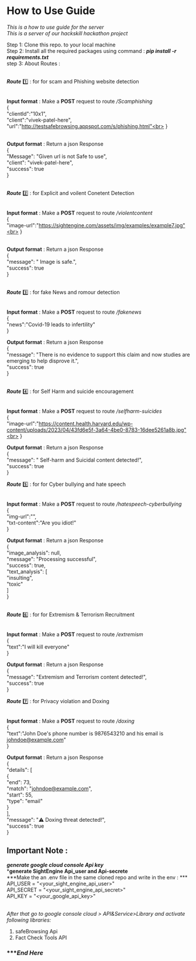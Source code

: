 # How to Use Guide<br>
*This is a how to use guide for the server*<br>
*This is a server of our hackskill hackathon project*<bar>

Step 1: Clone this repo. to your local machine <br>
Step 2: Install all the required packages using command : ***pip install -r requirements.txt***<br>
step 3: About Routes : <br><br>

***Route*** 1️⃣ : for for scam and Phishing website detection<br><br>

**Input format** : Make a **POST** request to route */Scamphishing* <br>
    {<br>
  "clientId":"10x1",<br>
  "client":"vivek-patel-here",<br>
   "url":"http://testsafebrowsing.appspot.com/s/phishing.html"<br>
    }<br><br>


**Output format** : Return a json Response<br>
{<br>
  "Message": "Given url is not Safe to use",<br>
  "client": "vivek-patel-here",<br>
  "success": true<br>
}<br><br>

***Route*** 2️⃣ : for Explicit and voilent Conetent Detection<br><br>

**Input format** : Make a **POST** request to route */violentcontent* <br>
    {<br>
  "image-url":"https://sightengine.com/assets/img/examples/example7.jpg"<br>
}<br><br>


**Output format** : Return a json Response<br>
{<br>
  "message": " Image is safe.",<br>
  "success": true<br>
}<br><br>

***Route*** 3️⃣ : for fake News and romour detection<br><br>

**Input format** : Make a **POST** request to route */fakenews* <br>
    {<br>
  "news":"Covid-19 leads to infertility"<br>
}<br>


**Output format** : Return a json Response<br>
{<br>
  "message": "There is no evidence to support this claim and now studies are emerging to help disprove it.",<br>
  "success": true<br>
}<br><br>

***Route*** 4️⃣ : for Self Harm and suicide encouragement<br><br>

**Input format** : Make a **POST** request to route */selfharm-suicides* <br>
    {<br>
  "image-url":"https://content.health.harvard.edu/wp-content/uploads/2023/04/43fd6e5f-3a64-4be0-8783-16dee5261a8b.jpg"<br>
}<br>


**Output format** : Return a json Response<br>
{<br>
  "message": " Self-harm and Suicidal content detected!",<br>
  "success": true<br>
}<br>

***Route*** 5️⃣ : for for Cyber bullying and hate speech<br><br>

**Input format** : Make a **POST** request to route */hatespeech-cyberbullying* <br>
    {<br>
  "img-url":"",<br>
  "txt-content":"Are you idiot!"<br>
}<br>


**Output format** : Return a json Response<br>
{<br>
  "image_analysis": null,<br>
  "message": "Processing successful",<br>
  "success": true,<br>
  "text_analysis": [<br>
    "insulting",<br>
    "toxic"<br>
  ]<br>
}<br><br>

***Route*** 6️⃣ : for for Extremism & Terrorism Recruitment<br><br>

**Input format** : Make a **POST** request to route */extremism* <br>
    {<br>
  "text":"I will kill everyone"<br>
}<br>


**Output format** : Return a json Response<br>
{<br>
  "message": "Extremism and Terrorism content detected!",<br>
  "success": true<br>
}<br>

***Route*** 7️⃣ : for Privacy violation and Doxing<br><br>

**Input format** : Make a **POST** request to route */doxing* <br>
    {<br>
  "text":"John Doe's phone number is 9876543210 and his email is johndoe@example.com"<br>
}<br>


**Output format** : Return a json Response<br>
{<br>
  "details": [<br>
    {<br>
      "end": 73,<br>
      "match": "johndoe@example.com",<br>
      "start": 55,<br>
      "type": "email"<br>
    }<br>
  ],<br>
  "message": "⚠️ Doxing threat detected!",<br>
  "success": true<br>
}<br>

## Important Note : <br> 
***generate google cloud console Api key*** <br>
***generate SightEngine Api_user and Api-secrete**<br>
***Make the an .env file in the same cloned repo and write in the env : ***<br>
API_USER = "<your_sight_engine_api_user>"<br>
API_SECRET = "<your_sight_engine_api_secret>"<br>
API_KEY = "<your_google_api_key>"<br>
<br>

*After that go to google console cloud > API&Service>Library and activate following libraries:*<br>
1. safeBrowsing Api<br>
2. Fact Check Tools API

### **********************End Here*******************



